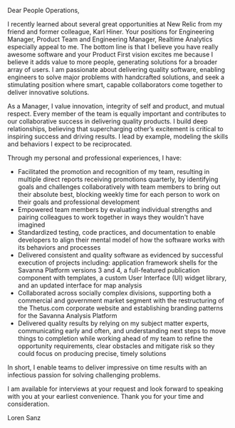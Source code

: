 Dear People Operations,

I recently learned about several great opportunities at New Relic from my friend and former colleague, Karl Hiner. Your positions for Engineering Manager, Product Team and Engineering Manager, Realtime Analytics especially appeal to me. The bottom line is that I believe you have really awesome software and your Product First vision excites me because I believe it adds value to more people, generating solutions for a broader array of users. I am passionate about delivering quality software, enabling engineers to solve major problems with handcrafted solutions, and seek a stimulating position where smart, capable collaborators come together to deliver innovative solutions.

As a Manager, I value innovation, integrity of self and product, and mutual respect. Every member of the team is equally important and contributes to our collaborative success in delivering quality products. I build deep relationships, believing that supercharging other’s excitement is critical to inspiring success and driving results.  I lead by example, modeling the skills and behaviors I expect to be reciprocated. 

Through my personal and professional experiences, I have:
* Facilitated the promotion and recognition of my team, resulting in multiple direct reports receiving promotions quarterly, by identifying goals and challenges collaboratively with team members to bring out their absolute best, blocking weekly time for each person to work on their goals and professional development
* Empowered team members by evaluating individual strengths and pairing colleagues to work together in ways they wouldn't have imagined
* Standardized testing, code practices, and documentation to enable developers to align their mental model of how the software works with its behaviors and processes  
* Delivered consistent and quality software as evidenced by successful execution of projects including: application framework shells for the Savanna Platform versions 3 and 4, a full-featured publication component with templates, a custom User Interface (UI) widget library, and an updated interface for map analysis  
* Collaborated across socially complex divisions, supporting both a commercial and government market segment with the restructuring of the Thetus.com corporate website and establishing branding patterns for the Savanna Analysis Platform
* Delivered quality results by relying on my subject matter experts, communicating early and often, and understanding next steps to move things to completion while working ahead of my team to refine the opportunity requirements, clear obstacles and mitigate risk so they could focus on producing precise, timely solutions

In short, I enable teams to deliver impressive on time results with an infectious passion for solving challenging problems.
 
I am available for interviews at your request and look forward to speaking with you at your earliest convenience.  Thank you for your time and consideration.

Loren Sanz